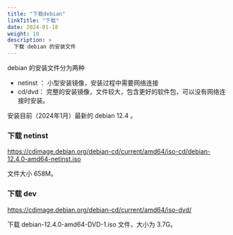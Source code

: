 ```yaml
---
title: "下载debian"
linkTitle: "下载"
date: 2024-01-18
weight: 10
description: >
  下载 debian 的安装文件
---
```


debian 的安装文件分为两种

- netinst ： 小型安装镜像，安装过程中需要网络连接
- cd/dvd： 完整的安装镜像，文件较大，包含更好的软件包，可以没有网络连接时安装。

安装目前（2024年1月）最新的 debian 12.4 。

### 下载 netinst

https://cdimage.debian.org/debian-cd/current/amd64/iso-cd/debian-12.4.0-amd64-netinst.iso

文件大小 658M。


### 下载 dev

https://cdimage.debian.org/debian-cd/current/amd64/iso-dvd/

下载 debian-12.4.0-amd64-DVD-1.iso 文件，大小为 3.7G。

